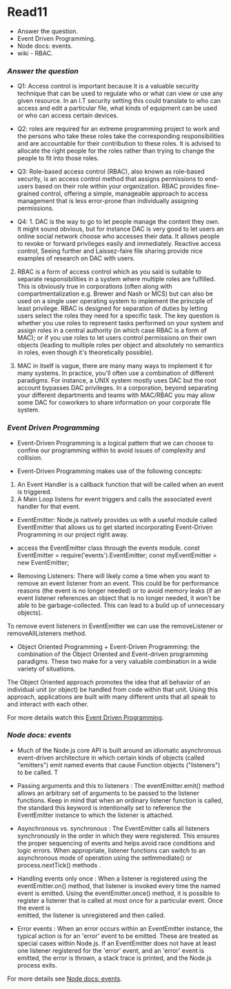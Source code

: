 # Read11
* Answer the question.
* Event Driven Programming.
* Node docs: events.
* wiki - RBAC.

### *Answer the question*
- Q1: Access control is important because it is a valuable security technique that can be used to regulate who or what can view or use any given 
resource. In an I.T security setting this could translate to who can access and edit a particular file, what kinds of equipment can be used or who 
can access certain devices. 

- Q2: roles are required for an extreme programming project to work and the persons who take these roles take the corresponding responsibilities 
and are accountable for their contribution to these roles. It is advised to allocate the right people for the roles rather than trying to change 
the people to fit into those roles.

- Q3: Role-based access control (RBAC), also known as role-based security, is an access control method that assigns permissions to end-users based 
on their role within your organization. RBAC provides fine-grained control, offering a simple, manageable approach to access management that is 
less error-prone than individually assigning permissions. 

- Q4: 1. DAC is the way to go to let people manage the content they own. It might sound obvious, but for instance DAC is very good to let users an 
online social network choose who accesses their data. It allows people to revoke or forward privileges easily and immediately. Reactive access 
control, Seeing further and Laissez-faire file sharing provide nice examples of research on DAC with users.

2. RBAC is a form of access control which as you said is suitable to separate responsibilities in a system where multiple roles are fulfilled. 
This is obviously true in corporations (often along with compartmentalization e.g. Brewer and Nash or MCS) but can also be used on a single user 
operating system to implement the principle of least privilege. RBAC is designed for separation of duties by letting users select the roles they 
need for a specific task. The key question is whether you use roles to represent tasks performed on your system and assign roles in a central 
authority (in which case RBAC is a form of MAC); or if you use roles to let users control permissions on their own objects (leading to multiple 
roles per object and absolutely no semantics in roles, even though it's theoretically possible).

3. MAC in itself is vague, there are many many ways to implement it for many systems. In practice, you'll often use a combination of different 
paradigms. For instance, a UNIX system mostly uses DAC but the root account bypasses DAC privileges. In a corporation, beyond separating your 
different departments and teams with MAC/RBAC you may allow some DAC for coworkers to share information on your corporate file system.



### *Event Driven Programming*
- Event-Driven Programming is a logical pattern that we can choose to confine our programming within to avoid issues of complexity and collision.

- Event-Driven Programming makes use of the following concepts:
1. An Event Handler is a callback function that will be called when an event is triggered.
2. A Main Loop listens for event triggers and calls the associated event handler for that event.

- EventEmitter:
Node.js natively provides us with a useful module called EventEmitter that allows us to get started incorporating Event-Driven Programming in our 
project right away.

- access the EventEmitter class through the events module. 
     const EventEmitter = require('events').EventEmitter;
     const myEventEmitter = new EventEmitter;

- Removing Listeners:
There will likely come a time when you want to remove an event listener from an event. This could be for performance reasons (the event is no 
longer needed) or to avoid memory leaks (if an event listener references an object that is no longer needed, it won’t be able to be 
garbage-collected. This can lead to a build up of unnecessary objects).

To remove event listeners in EventEmitter we can use the removeListener or removeAllListeners method. 

- Object Oriented Programming + Event-Driven Programming:
the combination of the Object Oriented and Event-driven programming paradigms. These two make for a very valuable combination in a wide variety of 
situations.

The Object Oriented approach promotes the idea that all behavior of an individual unit (or object) be handled from code within that unit. Using 
this approach, applications are built with many different units that all speak to and interact with each other.

For more details watch this [Event Driven Programming](https://www.digitalocean.com/community/tutorials/nodejs-event-driven-programming).

### *Node docs: events*
- Much of the Node.js core API is built around an idiomatic asynchronous event-driven architecture in which certain kinds of objects (called 
"emitters") emit named events that cause Function objects ("listeners") to be called.
T
- Passing arguments and this to listeners : The eventEmitter.emit() method allows an arbitrary set of arguments to be passed to the listener 
functions. Keep in mind that when an ordinary listener function is called, the standard this keyword is intentionally set to reference the 
EventEmitter instance to which the listener is attached.

- Asynchronous vs. synchronous : The EventEmitter calls all listeners synchronously in the order in which they were registered. This ensures the 
proper sequencing of events and helps avoid race conditions and logic errors. When appropriate, listener functions can switch to an asynchronous 
mode of operation using the setImmediate() or process.nextTick() methods .

- Handling events only once : When a listener is registered using the eventEmitter.on() method, that listener is invoked every time the named 
event is emitted.
Using the eventEmitter.once() method, it is possible to register a listener that is called at most once for a particular event. Once the event is  
emitted, the listener is unregistered and then called.

- Error events : When an error occurs within an EventEmitter instance, the typical action is for an 'error' event to be emitted. These are treated 
as special cases within Node.js.
If an EventEmitter does not have at least one listener registered for the 'error' event, and an 'error' event is emitted, the error is thrown, a 
stack trace is printed, and the Node.js process exits.

For more details see [Node docs: events](https://nodejs.org/api/events.html).

